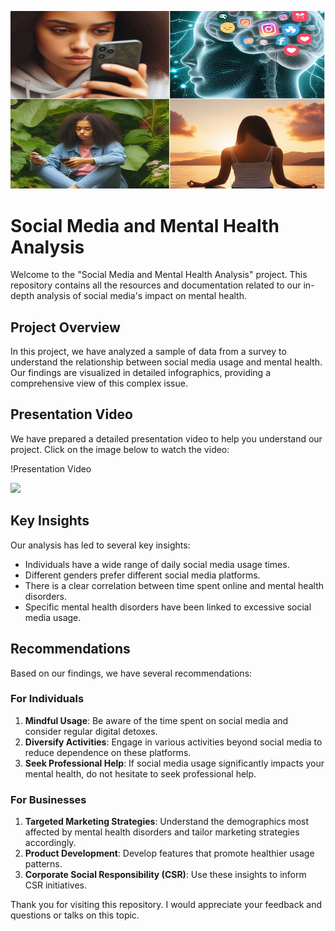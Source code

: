 <p align="center"><img src= "https://github.com/MarianOforiYeboah/Business-Intelligence-Presentation/blob/main/Images/AI_banner.png" alt ="trends" style='width:600px;'></p>

# Social Media and Mental Health Analysis #

Welcome to the "Social Media and Mental Health Analysis" project. This repository contains all the resources and documentation related to our in-depth analysis of social media's impact on mental health.

## Project Overview ##

In this project, we have analyzed a sample of data from a survey to understand the relationship between social media usage and mental health. Our findings are visualized in detailed infographics, providing a comprehensive view of this complex issue.

## Presentation Video ##

We have prepared a detailed presentation video to help you understand our project. Click on the image below to watch the video:

!Presentation Video

[<img src="https://github.com/MarianOforiYeboah/Capstone_2024-Technical-Presentation-/blob/main/Img/Screenshot_Notebook.png" width="600"  /> ](https://youtu.be/EmgMygT-Ubc)


## Key Insights ##

Our analysis has led to several key insights:

- Individuals have a wide range of daily social media usage times.
- Different genders prefer different social media platforms.
- There is a clear correlation between time spent online and mental health disorders.
- Specific mental health disorders have been linked to excessive social media usage.

## Recommendations ##

Based on our findings, we have several recommendations:

### For Individuals ###

1. **Mindful Usage**: Be aware of the time spent on social media and consider regular digital detoxes.
2. **Diversify Activities**: Engage in various activities beyond social media to reduce dependence on these platforms.
3. **Seek Professional Help**: If social media usage significantly impacts your mental health, do not hesitate to seek professional help.

### For Businesses ###

1. **Targeted Marketing Strategies**: Understand the demographics most affected by mental health disorders and tailor marketing strategies accordingly.
2. **Product Development**: Develop features that promote healthier usage patterns.
3. **Corporate Social Responsibility (CSR)**: Use these insights to inform CSR initiatives.

Thank you for visiting this repository. I would appreciate your feedback and questions or talks on this topic.
